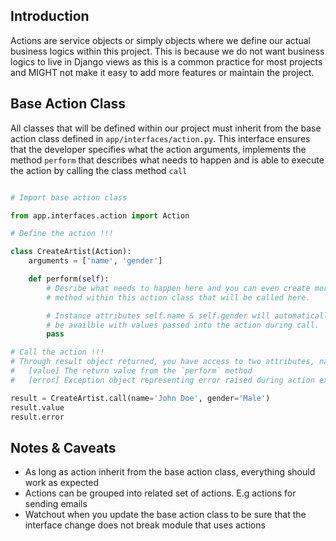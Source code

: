 ## Introduction

Actions are service objects or simply objects where we define our actual business logics within this project. This is because we do not want business logics to live in Django views as this is a common practice for most projects and MIGHT not make it easy to add more features or maintain the project.

## Base Action Class

All classes that will be defined within our project must inherit from the base action class defined in `app/interfaces/action.py`. This interface ensures that the developer specifies what the action arguments, implements the method `perform` that describes what needs to happen and is able to execute the action by calling the class method `call`

```python

# Import base action class

from app.interfaces.action import Action

# Define the action !!!

class CreateArtist(Action):
    arguments = ['name', 'gender']

    def perform(self):
        # Desribe what needs to happen here and you can even create more
        # method within this action class that will be called here.

        # Instance attributes self.name & self.gender will automatically
        # be availble with values passed into the action during call.
        pass

# Call the action !!!
# Through result object returned, you have access to two attributes, namely
#   [value] The return value from the `perform` method
#   [error] Exception object representing error raised during action execution

result = CreateArtist.call(name='John Doe', gender='Male')
result.value
result.error

```

## Notes & Caveats

- As long as action inherit from the base action class, everything should work as expected
- Actions can be grouped into related set of actions. E.g actions for sending emails
- Watchout when you update the base action class to be sure that the interface change does not break module that uses actions
